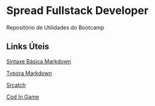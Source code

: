 # Spread Fullstack Developer
Repositório de Utilidades do Bootcamp

## Links Úteis
[Sintaxe Básica Markdown](https://www.markdownguide.org/)

[Typora Markdown](https://typora.io/)

[Srcatch](https://scratch.mit.edu/)

[Cod In Game](https://www.codingame.com/)
